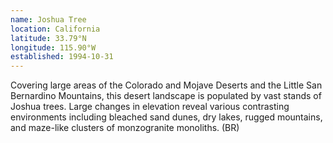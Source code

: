 ```yaml
---
name: Joshua Tree
location: California
latitude: 33.79°N
longitude: 115.90°W
established: 1994-10-31
---
```


Covering large areas of the Colorado and Mojave Deserts and the Little San Bernardino Mountains, this desert landscape is populated by vast stands of Joshua trees. Large changes in elevation reveal various contrasting environments including bleached sand dunes, dry lakes, rugged mountains, and maze-like clusters of monzogranite monoliths. (BR)
